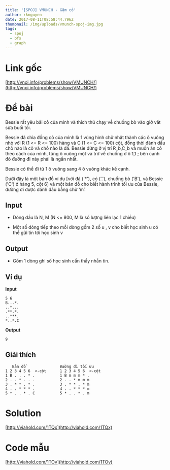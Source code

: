 ```yaml
---
title: '[SPOJ] VMUNCH - Gặm cỏ'
author: rknguyen
date: 2017-08-11T08:58:44.796Z
thumbnail: /img/uploads/vmunch-spoj-img.jpg
tags:
  - spoj
  - bfs
  - graph
---
```

# Link gốc
[http://vnoi.info/problems/show/VMUNCH/](http://vnoi.info/problems/show/VMUNCH/)
# Đề bài
Bessie rất yêu bãi cỏ của mình và thích thú chạy về chuồng bò vào giờ vắt sữa buổi tối.

Bessie đã chia đồng cỏ của mình là 1 vùng hình chữ nhật thành các ô vuông nhỏ với R \(1 &lt;= R &lt;= 100\) hàng và C \(1 &lt;= C &lt;= 100\) cột, đồng thời đánh dấu chỗ nào là cỏ và chỗ nào là đá. Bessie đứng ở vị trí R\_b,C\_b và muốn ăn cỏ theo cách của mình, từng ô vuông một và trở về chuồng ở ô 1,1 ; bên cạnh đó đường đi này phải là ngắn nhất.

Bessie có thể đi từ 1 ô vuông sang 4 ô vuông khác kề cạnh.

Dưới đây là một bản đồ ví dụ \[với đá \('\*'\), cỏ \('.'\), chuồng bò \('B'\), và Bessie \('C'\) ở hàng 5, cột 6\] và một bản đồ cho biết hành trình tối ưu của Bessie, đường đi được dánh dấu bằng chữ ‘m’.

## Input

- Dòng đầu là N, M (N &lt;= 800, M là số lượng liên lạc 1 chiều)

- Một số dòng tiếp theo mỗi dòng gồm 2 số u , v cho biết học sinh u có thể gửi tin tới học sinh v

## Output

- Gồm 1 dòng ghi số học sinh cần thầy nhắn tin.

## Ví dụ
**Input**
```
5 6
B...*.
..*...
.**.*.
..***.
*..*.C
```
**Output**
```
9
```

## Giải thích
```
   Bản đồ               Đường đi tối ưu
1 2 3 4 5 6  <-cột      1 2 3 4 5 6  <-cột
1 B . . . * .           1 B m m m * .
2 . . * . . .           2 . . * m m m
3 . * * . * .           3 . * * . * m
4 . . * * * .           4 . . * * * m
5 * . . * . C           5 * . . * . m

```

# Solution
[http://viahold.com/1TQx](http://viahold.com/1TQx)
# Code mẫu
[http://viahold.com/1TOv](http://viahold.com/1TOv)

